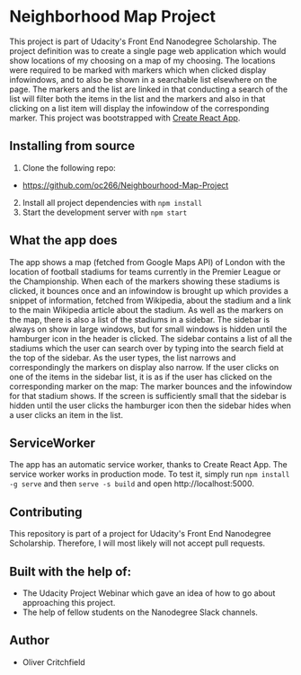 # Neighborhood Map Project
This project is part of Udacity's Front End Nanodegree Scholarship.
The project definition was to create a single page web application which would show locations of my choosing on a map of my choosing. The locations were required to be marked with markers which when clicked display infowindows, and to also be shown in a searchable list elsewhere on the page. The markers and the list are linked in that conducting a search of the list will filter both the items in the list and the markers and also in that clicking on a list item will display the infowindow of the corresponding marker.
This project was bootstrapped with [Create React App](https://github.com/facebookincubator/create-react-app).

## Installing from source
1. Clone the following repo:
 * https://github.com/oc266/Neighbourhood-Map-Project
2. Install all project dependencies with `npm install`
3. Start the development server with `npm start`

## What the app does
The app shows a map (fetched from Google Maps API) of London with the location of football stadiums for teams currently in the Premier League or the Championship.
When each of the markers showing these stadiums is clicked, it bounces once and an infowindow is brought up which provides a snippet of information, fetched from Wikipedia, about the stadium and a link to the main Wikipedia article about the stadium.
As well as the markers on the map, there is also a list of the stadiums in a sidebar. The sidebar is always on show in large windows, but for small windows is hidden until the hamburger icon in the header is clicked.
The sidebar contains a list of all the stadiums which the user can search over by typing into the search field at the top of the sidebar. As the user types, the list narrows and correspondingly the markers on display also narrow.
If the user clicks on one of the items in the sidebar list, it is as if the user has clicked on the corresponding marker on the map: The marker bounces and the infowindow for that stadium shows. If the screen is sufficiently small that the sidebar is hidden until the user clicks the hamburger icon then the sidebar hides when a user clicks an item in the list.

## ServiceWorker
The app has an automatic service worker, thanks to Create React App.
The service worker works in production mode. To test it, simply run `npm install -g serve` and then `serve -s build` and open http://localhost:5000.

## Contributing
This repository is part of a project for Udacity's Front End Nanodegree Scholarship. Therefore, I will most likely will not accept pull requests.

## Built with the help of:
* The Udacity Project Webinar which gave an idea of how to go about approaching this project.
* The help of fellow students on the Nanodegree Slack channels.

## Author
* Oliver Critchfield
